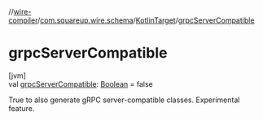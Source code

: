 //[wire-compiler](../../../index.md)/[com.squareup.wire.schema](../index.md)/[KotlinTarget](index.md)/[grpcServerCompatible](grpc-server-compatible.md)

# grpcServerCompatible

[jvm]\
val [grpcServerCompatible](grpc-server-compatible.md): [Boolean](https://kotlinlang.org/api/latest/jvm/stdlib/kotlin/-boolean/index.html) = false

True to also generate gRPC server-compatible classes. Experimental feature.
